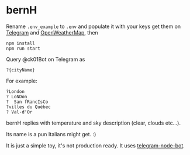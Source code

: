 # bernH

Rename ```.env_example``` to ```.env``` and populate it with your keys get them on [Telegram](https://telegram.me/botfather) and [OpenWeatherMap](https://openweathermap.org/appid), then
```
npm install
npm run start
```

Query @ck01Bot on Telegram as
```
?{cityName}
```

For example:
```
?London
? LoNDon
?  San fRancIsCo
?villes du Québec
? Val-d'Or
```

bernH replies with temperature and sky description (clear, clouds etc...).

Its name is a pun Italians might get. :)

It is just a simple toy, it's not production ready. It uses [telegram-node-bot](https://github.com/naltox/telegram-node-bot).
